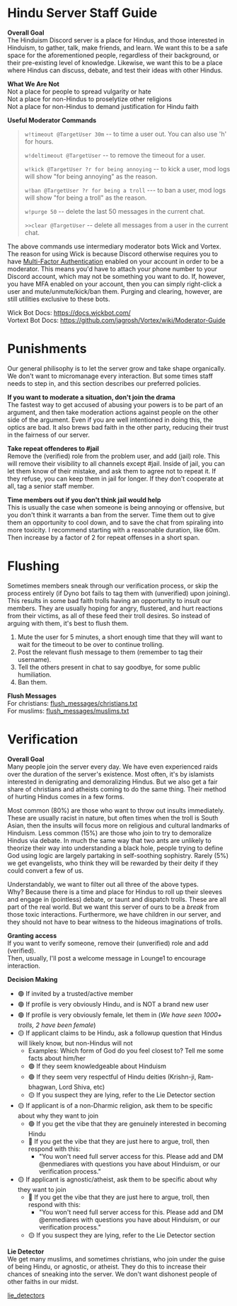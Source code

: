 # Hindu Server Staff Guide

**Overall Goal**   
The Hinduism Discord server is a place for Hindus, and those interested in Hinduism, to gather, talk, make friends, and learn. We want this to be a safe space for the aforementioned people, regardless of their background, or their pre-existing level of knowledge. Likewise, we want this to be a place where Hindus can discuss, debate, and test their ideas with other Hindus.

**What We Are Not**   
Not a place for people to spread vulgarity or hate   
Not a place for non-Hindus to proselytize other religions   
Not a place for non-Hindus to demand justification for Hindu faith   

**Useful Moderator Commands**  
> `w!timeout @TargetUser 30m` -- to time a user out. You can also use 'h' for hours.
> 
> `w!deltimeout @TargetUser` -- to remove the timeout for a user.
> 
> `w!kick @TargetUser ?r for being annoying` -- to kick a user, mod logs will show "for being annoying" as the reason.
> 
> `w!ban @TargetUser ?r for being a troll` --- to ban a user, mod logs will show "for being a troll" as the reason.
> 
> `w!purge 50` -- delete the last 50 messages in the current chat.
> 
> `>>clear @TargetUser` -- delete all messages from a user in the current chat.   

The above commands use intermediary moderator bots Wick and Vortex. The reason for using Wick is because Discord otherwise requires you to have [Multi-Factor Authentication](https://support.discord.com/hc/en-us/articles/219576828-Setting-up-Multi-Factor-Authentication) enabled on your account in order to be a moderator. This means you'd have to attach your phone number to your Discord account, which may not be something you want to do. If, however, you have MFA enabled on your account, then you can simply right-click a user and mute/unmute/kick/ban them. Purging and clearing, however, are still utilities exclusive to these bots.   

Wick Bot Docs: https://docs.wickbot.com/     
Vortext Bot Docs: https://github.com/jagrosh/Vortex/wiki/Moderator-Guide    

# Punishments
Our general philisophy is to let the server grow and take shape organically. We don't want to micromanage every interaction. But some times staff needs to step in, and this section describes our preferred policies.    

**If you want to moderate a situation, don't join the drama**   
The fastest way to get accused of abusing your powers is to be part of an argument, and then take moderation actions against people on the other side of the argument. Even if you are well intentioned in doing this, the optics are bad. It also brews bad faith in the other party, reducing their trust in the fairness of our server.     

**Take repeat offenderes to #jail**  
Remove the (verified) role from the problem user, and add (jail) role. This will remove their visibility to all channels except #jail. Inside of jail, you can let them know of their mistake, and ask them to agree not to repeat it. If they refuse, you can keep them in jail for longer. If they don't cooperate at all, tag a senior staff member.   

**Time members out if you don't think jail would help**   
This is usually the case when someone is being annoying or offensive, but you don't think it warrants a ban from the server. Time them out to give them an opportunity to cool down, and to save the chat from spiraling into more toxicity. I recommend starting with a reasonable duration, like 60m. Then increase by a factor of 2 for repeat offenses in a short span.   

# Flushing   
Sometimes members sneak through our verification process, or skip the process entirely (if Dyno bot fails to tag them with (unverified) upon joining). This results in some bad faith trolls having an opportunity to insult our members. They are usually hoping for angry, flustered, and hurt reactions from their victims, as all of these feed their troll desires. So instead of arguing with them, it's best to flush them.   

1. Mute the user for 5 minutes, a short enough time that they will want to wait for the timeout to be over to continue trolling.
2. Post the relevant flush message to them (remember to tag their username).
3. Tell the others present in chat to say goodbye, for some public humiliation.
4. Ban them.

**Flush Messages**  
For christians: [flush_messages/christians.txt](flush_messages/christians.txt)   
For muslims: [flush_messages/muslims.txt](flush_messages/muslims.txt)       

# Verification   

**Overall Goal**    
Many people join the server every day. We have even experienced raids over the duration of the server's existence. Most often, it's by islamists interested in denigrating and demoralizing Hindus. But we also get a fair share of christians and atheists coming to do the same thing. Their method of hurting Hindus comes in a few forms.   

Most common (80%) are those who want to throw out insults immediately. These are usually racist in nature, but often times when the troll is South Asian, then the insults will focus more on religious and cultural landmarks of Hinduism. Less common (15%) are those who join to try to demoralize Hindus via debate. In much the same way that two ants are unlikely to theorize their way into understanding a black hole, people trying to define God using logic are largely partaking in self-soothing sophistry. Rarely (5%) we get evangelists, who think they will be rewarded by their deity if they could convert a few of us.     

Understandably, we want to filter out all three of the above types.   
Why? Because there is a time and place for Hindus to roll up their sleeves and engage in (pointless) debate, or taunt and dispatch trolls. These are all part of the real world. But we want this server of ours to be a _break_ from those toxic interactions. Furthermore, we have children in our server, and they should not have to bear witness to the hideous imaginations of trolls.  

**Granting access**   
If you want to verify someone, remove their (unverified) role and add (verified).   
Then, usually, I'll post a welcome message in Lounge1 to encourage interaction.   

**Decision Making**   
- 🟢 If invited by a trusted/active member     
- 🟢 If profile is very obviously Hindu, and is NOT a brand new user       
- 🟢 If profile is very obviously female, let them in (_We have seen 1000+ trolls, 2 have been female_)
- 🟡 If applicant claims to be Hindu, ask a followup question that Hindus will likely know, but non-Hindus will not    
  - Examples: Which form of God do you feel closest to? Tell me some facts about him/her
  - 🟢 If they seem knowledgeable about Hinduism
  - 🟢 If they seem very respectful of Hindu deities (Krishn-ji, Ram-bhagwan, Lord Shiva, etc)    
  - 🟡 If you suspect they are lying, refer to the Lie Detector section   
- 🟡 If applicant is of a non-Dharmic religion, ask them to be specific about why they want to join
  - 🟢 If you get the vibe that they are genuinely interested in becoming Hindu
  - 🔴 If you get the vibe that they are just here to argue, troll, then respond with this:
    - "You won't need full server access for this. Please add and DM @enmediares with questions you have about Hinduism, or our verification process."
- 🟡 If applicant is agnostic/atheist, ask them to be specific about why they want to join
  - 🔴 If you get the vibe that they are just here to argue, troll, then respond with this:
    - "You won't need full server access for this. Please add and DM @enmediares with questions you have about Hinduism, or our verification process."
  - 🟡 If you suspect they are lying, refer to the Lie Detector section

**Lie Detector**   
We get many muslims, and sometimes christians, who join under the guise of being Hindu, or agnostic, or atheist. They do this to increase their chances of sneaking into the server. We don't want dishonest people of other faiths in our midst.   

[lie_detectors](/lie_detectors/)
